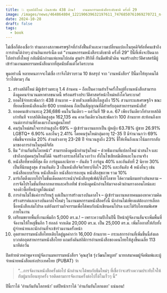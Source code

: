 ```yaml
---
title: 💥 ทุบสถิติใหม่ เงินสะพัด 438 ล้าน!   งานมหกรรมหนังสือระดับชาติ ครั้งที่ 29
image: /images/news/464864804_122190639632197611_7476850761069270721_n-2.jpg
date: 2024-10-28
draft: false
tags:
  - book
---
```

ไม่เชื่อก็ต้องเชื่อว่า ท่ามกลางสภาพเศรษฐกิจที่กำลังฟื้นตัวและความเปลี่ยนแปลงในยุคดิจิทัลที่คนเข้าถึงการอ่านได้ง่ายๆ ผ่านอินเทอร์เน็ต แต่ “งานมหกรรมหนังสือระดับชาติ ครั้งที่ 29” ปีนี้ที่เพิ่งจะปิดฉากไปอย่างยิ่งใหญ่ กลับมีนักอ่านแห่แหนไปถล่ม ศูนย์ฯ สิริกิติ์ กันมืดฟ้ามัวดิน จนสร้างประวัติศาสตร์มีผู้เข้าร่วมงานมหกรรมหนังสือมากที่สุดนับตั้งแต่โควิดระบาด

พูดอย่างนี้ หลายคนอาจจะไม่เชื่อ เราจึงได้รวบรวม 10 ข้อสรุป จาก ‘งานหนังสือฯ’ ปีนี้มาให้ทุกคนได้ว้าวไปตามๆ กัน

1. สร้างสถิติใหม่ มีผู้เข้าร่วมทะลุ 1.4 ล้านคน – ถือเป็นความสำเร็จครั้งใหญ่ที่งานหนังสือสามารถดึงดูดคนจำนวนมหาศาลขนาดนี้ พร้อมสร้างประวัติศาสตร์หน้าใหม่หลังโควิดระบาด!
2. ยอดใช้จ่ายสะพัดกว่า 438 ล้านบาท – ด้วยตัวเลขที่เติบโตสูงถึง 15% สวนกระแสเศรษฐกิจ ขณะที่ยอดซื้อหนังสือเฉลี่ย 600 บาทต่อคน ถือเป็นสัญญาณที่ดีสำหรับอุตสาหกรรมหนังสือ!
3. ยอดคนเข้างานทะลุ 236,686 คนในวันเดียว – แค่วันที่ 19 ต.ค. 67 เพียงวันเดียวก็ทำลายสถิติเก่าทันที จากสถิติเดิมสูงสุด 162,135 คน คาดวันเดียวเงินสะพัดกว่า 100 ล้านบาท สะท้อนถึงเทรนด์การอ่านที่ยังคงแรงในหมู่คนไทย!
4. คนรุ่นใหม่สนใจการอ่านสูงถึง 69% – ผู้เข้าร่วมงานแยกเป็น ผู้หญิง 63.78% ผู้ชาย 26.91% LGBTQ+ 6.90% และอื่นๆ  2.41% โดยคนรุ่นใหม่กลุ่มอายุ 12-35 ปี มีจำนวนกว่า 69% เพิ่มขึ้นจากเดิม 20% ส่วนช่วงอายุ 23-28 ปี จำนวนสูงถึง 23% ชี้ให้เห็นถึงแนวโน้มการกลับมาของการอ่านในยุคดิจิทัล 
5. ธีม "อ่านกันยันโลกหน้า" สามารถดึงดูดนักอ่านรุ่นใหม่ – ด้วยธีมงานที่แปลกใหม่ น่าสนใจ และเข้าถึงกลุ่มคนรุ่นใหม่ได้ดี จนสร้างกระแสได้ในวงกว้าง ทั้งในโซเชียลมีเดียและในงานจริง
6. หนังสือที่ขายดีที่สุด คือ การ์ตูนและนิยาย – อันดับ 1 การ์ตูน 40% และอันดับที่ 2 นิยาย 30% เป็นที่นิยมสูงสุด ส่วนอันดับ 3 เป็นหนังสือจิตวิทยา/ฮีลใจ 20% และอันดับ 4 หนังอื่นๆ เช่น หนังสือแบบเรียน หนังสือเด็ก หนังสือการลงทุน หนังสือสุขภาพ รวม 10%
7. มาร์เก็ตติ้งแบบโปรโมชั่นเด็ดลดกระหน่ำ/หนังสือบุฟเฟ่ต์/ชั่งกิโลขาย ได้ความนิยมอย่างล้นหลาม – การจัดโปรโมชั่นที่หลากหลายและครีเอทีฟ ช่วยดึงดูดนักอ่านให้มาจองคิวผ่านทางออนไลน์และจองคิวซื้อที่หน้าบูธได้แน่น!
8. การอ่านไม่ใช่แค่การเรียนรู้ แต่เป็นการสร้างแรงบันดาลใจ – ผู้เข้าร่วมงานหลายคนมองหาความคิดสร้างสรรค์และแรงบันดาลใจใหม่ๆ ในงานมหกรรมหนังสือครั้งนี้ นักอ่านไม่เพียงแต่ต้องการเลือกซื้อหนังสือเล่มโปรด แต่ยังมาร่วมกิจกรรมเพื่อได้พบกับนักเขียนคนโปรด และได้รับไอเทมพิเศษภายในงาน
9. เตรียมขยายพื้นที่งานเพิ่มอีก 5,000 ตร.ม.! – เพราะความปังในปีนี้ ปีหน้าผู้จัดงานลั่นจะเพิ่มพื้นที่จัดงานให้ใหญ่ขึ้นอีก 1 ฮอลล์ จากเดิม 20,000 ตร.ม. เป็น 25,000 ตร.ม. เพิ่มโอกาสให้กับทั้งผู้จำหน่ายและนักอ่านที่จะเข้าร่วมงานครั้งหน้า
10. อุตสาหกรรมหนังสือไทยเติบโตสู่มูลค่ากว่า 16,000 ล้านบาท – กระแสการอ่านที่เพิ่มขึ้นนี้ส่งผลบวกต่ออุตสาหกรรมหนังสือไทย แถมยังดันสถิติการอ่านหนังสือของคนไทยให้สูงขึ้นเฉลี่ย 113 นาทีต่อวัน

ปิดท้ายด้วยคำพูดจากผู้จัดงานมหกรรมหนังสือฯ ‘คุณสุวิช รุ่งวัฒนไพบูลย์’ นายกสมาคมผู้จัดพิมพ์และผู้จำหน่ายหนังสือแห่งประเทศไทย (PUBAT) ว่า 

> “...การจัดงานหนังสือครั้งต่อไป นักอ่านจะได้พบกับธีมใหม่ๆ ที่เชื่อว่าจะสร้างความประทับใจให้กับผู้มาเยือนทุกครั้ง รอติดตามการจัดงานครั้งต่อไปได้ในเร็วๆ นี้”

ปีนี้เราได้ ‘อ่านกันยันโลกหน้า’ แต่ปีหน้าเราได้ 'อ่านกันยันโลกแตก' แน่นอน!
